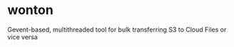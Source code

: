 wonton
======

Gevent-based, multithreaded tool for bulk transferring S3 to Cloud Files or vice versa
